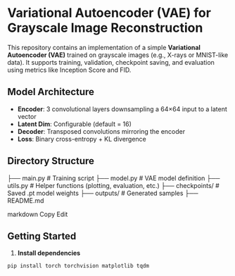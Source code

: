 # Variational Autoencoder (VAE) for Grayscale Image Reconstruction

This repository contains an implementation of a simple **Variational Autoencoder (VAE)** trained on grayscale images (e.g., X-rays or MNIST-like data). It supports training, validation, checkpoint saving, and evaluation using metrics like Inception Score and FID.

## Model Architecture

- **Encoder**: 3 convolutional layers downsampling a 64×64 input to a latent vector
- **Latent Dim**: Configurable (default = 16)
- **Decoder**: Transposed convolutions mirroring the encoder
- **Loss**: Binary cross-entropy + KL divergence

## Directory Structure

├── main.py # Training script
├── model.py # VAE model definition
├── utils.py # Helper functions (plotting, evaluation, etc.)
├── checkpoints/ # Saved .pt model weights
├── outputs/ # Generated samples
├── README.md

markdown
Copy
Edit

## Getting Started

1. **Install dependencies**

```bash
pip install torch torchvision matplotlib tqdm
